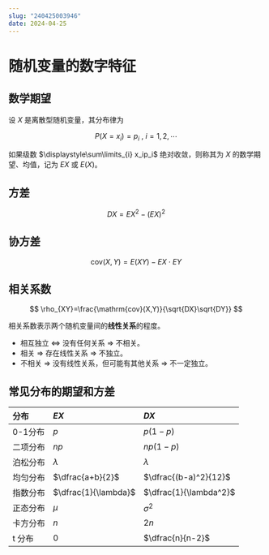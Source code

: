 ```yaml
---
slug: "240425003946"
date: 2024-04-25
---
```


# 随机变量的数字特征


## 数学期望

设 $X$ 是离散型随机变量，其分布律为

$$
P \left(X=x_i \right) = p_i \ , \  i=1,2, \cdots
$$

如果级数 $\displaystyle\sum\limits_{i} x_ip_i$ 绝对收敛，则称其为 $X$ 的数学期望、均值，记为 $EX$ 或 $E(X)$。

## 方差

$$
DX = EX^2 - (EX)^2
$$

## 协方差

$$
\mathrm{cov}(X,Y)=E(XY)-EX \cdot EY
$$

## 相关系数

$$
\rho_{XY}=\frac{\mathrm{cov}(X,Y)}{\sqrt{DX}\sqrt{DY}}
$$

相关系数表示两个随机变量间的**线性关系**的程度。

- 相互独立 $\Leftrightarrow$ 没有任何关系 $\Rightarrow$ 不相关。
- 相关 $\Rightarrow$ 存在线性关系 $\Rightarrow$ 不独立。
- 不相关 $\Rightarrow$ 没有线性关系，但可能有其他关系 $\Rightarrow$ 不一定独立。

## 常见分布的期望和方差

| 分布    | $EX$                 | $DX$                   |
| :---- | :------------------- | :--------------------- |
| 0-1分布 | $p$                  | $p(1-p)$               |
| 二项分布  | $np$                 | $np(1-p)$              |
| 泊松分布  | $\lambda$            | $\lambda$              |
| 均匀分布  | $\dfrac{a+b}{2}$     | $\dfrac{(b-a)^2}{12}$  |
| 指数分布  | $\dfrac{1}{\lambda}$ | $\dfrac{1}{\lambda^2}$ |
| 正态分布  | $\mu$                | $\sigma^2$             |
| 卡方分布  | $n$                  | $2n$                   |
| t 分布  | $0$                  | $\dfrac{n}{n-2}$       |
